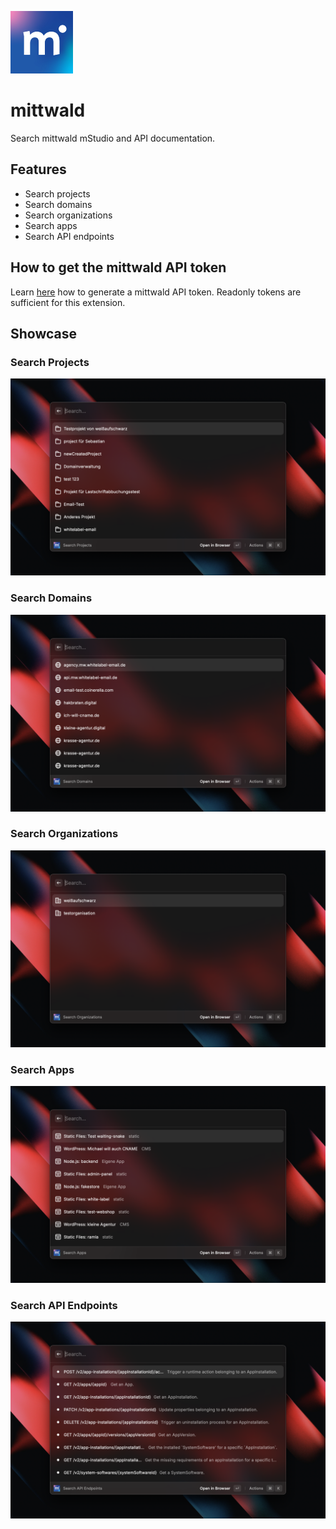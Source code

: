 ![](./media/mittwald-logo.svg)

# mittwald

Search mittwald mStudio and API documentation.

## Features

- Search projects
- Search domains
- Search organizations
- Search apps
- Search API endpoints

## How to get the mittwald API token

Learn [here](https://developer.mittwald.de/de/docs/v2/api/intro/#ein-api-token-beziehen) how to generate a mittwald API token. Readonly tokens are sufficient for this extension.

## Showcase

### Search Projects

![](./media/mittwald-1.png)

### Search Domains

![](./media/mittwald-2.png)

### Search Organizations

![](./media/mittwald-3.png)

### Search Apps

![](./media/mittwald-4.png)

### Search API Endpoints

![](./media/mittwald-5.png)
